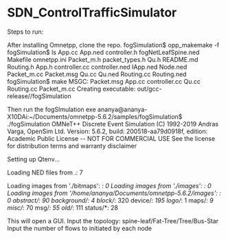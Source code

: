 # SDN_ControlTrafficSimulator






Steps to run:

After installing Omnetpp, clone the repo.
fogSimulation$ opp_makemake -f
fogSimulation$ ls
App.cc  App.ned        controller.h    fogNetLeafSpine.ned  Makefile  omnetpp.ini  Packet_m.h  packet_types.h  Qu.h    README.md   Routing.h
App.h   controller.cc  controller.ned  IApp.ned             Node.ned  Packet_m.cc  Packet.msg  Qu.cc           Qu.ned  Routing.cc  Routing.ned
fogSimulation$ make
MSGC: Packet.msg
App.cc
controller.cc
Qu.cc
Routing.cc
Packet_m.cc
Creating executable: out/gcc-release//fogSimulation


Then run the fogSImulation exe
ananya@ananya-X10DAi:~/Documents/omnetpp-5.6.2/samples/fogSimulation$ ./fogSimulation 
OMNeT++ Discrete Event Simulation  (C) 1992-2019 Andras Varga, OpenSim Ltd.
Version: 5.6.2, build: 200518-aa79d0918f, edition: Academic Public License -- NOT FOR COMMERCIAL USE
See the license for distribution terms and warranty disclaimer

Setting up Qtenv...

Loading NED files from .:  7

Loading images from './bitmaps': *: 0 
Loading images from './images': *: 0 
Loading images from '/home/ananya/Documents/omnetpp-5.6.2/images': *: 0  abstract/*: 90  background/*: 4  block/*: 320  device/*: 195  logo/*: 1  maps/*: 9  misc/*: 70  msg/*: 55  old/*: 111  status/*: 28 

This will open a GUI. 
Input the topology: spine-leaf/Fat-Tree/Tree/Bus-Star
Input the number of flows to initiated by each node

